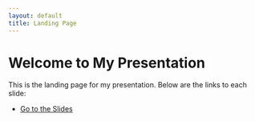 ```yaml
---
layout: default
title: Landing Page
---
```


# Welcome to My Presentation

This is the landing page for my presentation. Below are the links to each slide:

- [Go to the Slides](./slides.md)
